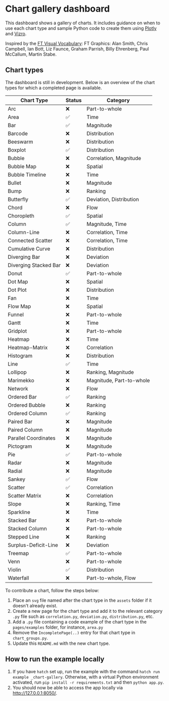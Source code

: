 # Chart gallery dashboard

This dashboard shows a gallery of charts. It includes guidance on when to use each chart type and sample Python code
to create them using [Plotly](https://plotly.com/python/) and [Vizro](https://vizro.mckinsey.com/).

Inspired by the [FT Visual Vocabulary](https://github.com/Financial-Times/chart-doctor/blob/main/visual-vocabulary/README.md):
FT Graphics: Alan Smith, Chris Campbell, Ian Bott, Liz Faunce, Graham Parrish, Billy Ehrenberg, Paul McCallum, Martin Stabe.

## Chart types

The dashboard is still in development. Below is an overview of the chart types for which a completed page is available.

| Chart Type            | Status | Category                 |
| --------------------- | ----- | ------------------------ |
| Arc                   | ❌    | Part-to-whole            |
| Area                  | ✅     | Time                     |
| Bar                   | ✅    | Magnitude                |
| Barcode               | ❌    | Distribution             |
| Beeswarm              | ❌    | Distribution             |
| Boxplot               | ✅    | Distribution             |
| Bubble                | ❌    | Correlation, Magnitude   |
| Bubble Map            | ❌    | Spatial                  |
| Bubble Timeline       | ❌    | Time                     |
| Bullet                | ❌    | Magnitude                |
| Bump                  | ❌    | Ranking                  |
| Butterfly             | ✅    | Deviation, Distribution  |
| Chord                 | ❌    | Flow                     |
| Choropleth            | ✅    | Spatial                  |
| Column                | ✅    | Magnitude, Time          |
| Column-Line           | ❌    | Correlation, Time        |
| Connected Scatter     | ❌    | Correlation, Time        |
| Cumulative Curve      | ❌    | Distribution             |
| Diverging Bar         | ❌    | Deviation                |
| Diverging Stacked Bar | ❌    | Deviation                |
| Donut                 | ✅    | Part-to-whole            |
| Dot Map               | ❌    | Spatial                  |
| Dot Plot              | ❌    | Distribution             |
| Fan                   | ❌    | Time                     |
| Flow Map              | ❌    | Spatial                  |
| Funnel                | ❌    | Part-to-whole            |
| Gantt                 | ❌    | Time                     |
| Gridplot              | ❌    | Part-to-whole            |
| Heatmap               | ❌    | Time                     |
| Heatmap-Matrix        | ❌    | Correlation              |
| Histogram             | ❌    | Distribution             |
| Line                  | ✅    | Time                     |
| Lollipop              | ❌    | Ranking, Magnitude       |
| Marimekko             | ❌    | Magnitude, Part-to-whole |
| Network               | ❌    | Flow                     |
| Ordered Bar           | ✅    | Ranking                  |
| Ordered Bubble        | ❌    | Ranking                  |
| Ordered Column        | ✅    | Ranking                  |
| Paired Bar            | ❌    | Magnitude                |
| Paired Column         | ❌    | Magnitude                |
| Parallel Coordinates  | ❌    | Magnitude                |
| Pictogram             | ❌    | Magnitude                |
| Pie                   | ✅    | Part-to-whole            |
| Radar                 | ❌    | Magnitude                |
| Radial                | ❌    | Magnitude                |
| Sankey                | ✅    | Flow                     |
| Scatter               | ✅    | Correlation              |
| Scatter Matrix        | ❌    | Correlation              |
| Slope                 | ❌    | Ranking, Time            |
| Sparkline             | ❌    | Time                     |
| Stacked Bar           | ❌    | Part-to-whole            |
| Stacked Column        | ❌    | Part-to-whole            |
| Stepped Line          | ❌    | Ranking                  |
| Surplus-Deficit-Line  | ❌    | Deviation                |
| Treemap               | ✅    | Part-to-whole            |
| Venn                  | ❌    | Part-to-whole            |
| Violin                | ✅    | Distribution             |
| Waterfall             | ❌    | Part-to-whole, Flow      |

To contribute a chart, follow the steps below:

1. Place an `svg` file named after the chart type in the `assets` folder if it doesn't already exist.
2. Create a new page for the chart type and add it to the relevant category `.py` file such as `correlation.py`,
`deviation.py`, `distribution.py`, etc.
3. Add a `.py` file containing a code example of the chart type in the `pages/examples` folder, for instance, `area.py`
4. Remove the `IncompletePage(..)` entry for that chart type in `chart_groups.py`.
5. Update this `README.md` with the new chart type.

## How to run the example locally

1. If you have `hatch` set up, run the example with the command `hatch run example _chart-gallery`.
   Otherwise, with a virtual Python environment activated, run `pip install -r requirements.txt` and then `python app.py`.
2. You should now be able to access the app locally via http://127.0.0.1:8050/.

